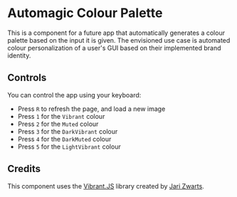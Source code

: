 # Automagic Colour Palette

This is a component for a future app that automatically generates a colour palette based on the input it is given. The envisioned use case is automated colour personalization of a user's GUI based on their implemented brand identity.


## Controls

You can control the app using your keyboard: 
* Press `R` to refresh the page, and load a new image
* Press `1` for the `Vibrant` colour
* Press `2` for the `Muted` colour
* Press `3` for the `DarkVibrant` colour
* Press `4` for the `DarkMuted` colour
* Press `5` for the `LightVibrant` colour


## Credits

This component uses the [Vibrant.JS](https://jariz.github.io/vibrant.js/) library created by [Jari Zwarts](https://github.com/jariz). 
